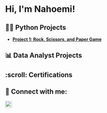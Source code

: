 <h1>Hi, I'm Nahoemi!</h1>

<h2>👨‍💻 Python Projects</h2>

- <b>[Project 1: Rock, Scissors, and Paper Game](https://github.com/NahoemiP/Rock-Scissors-and-Paper-Game)</b>




  

<h2>📊 Data Analyst Projects</h2>


<h2>:scroll: Certifications</h2>


<h2> 🤳 Connect with me:</h2>

<a href="https://www.linkedin.com/in/nahoemipablo" target="_blank">
  <img align="left" alt="Nahoemipablo | LinkedIn" width="22px" src="https://cdn.jsdelivr.net/npm/simple-icons@v3/icons/linkedin.svg">
</a>

<!--
**NahoemiP/NahoemiP** is a ✨ _special_ ✨ repository because its `README.md` (this file) appears on your GitHub profile.

Here are some ideas to get you started:

- 🔭 I’m currently working on ...
- 🌱 I’m currently learning ...
- 👯 I’m looking to collaborate on ...
- 🤔 I’m looking for help with ...
- 💬 Ask me about ...
- 📫 How to reach me: ...
- 😄 Pronouns: ...
- ⚡ Fun fact: ...
-->
